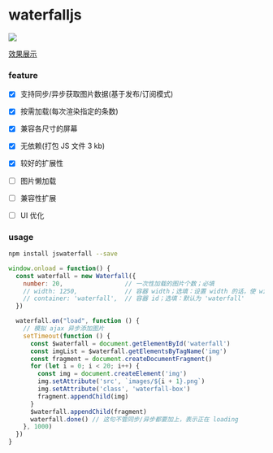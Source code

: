 # waterfalljs

![](http://files.cnblogs.com/files/MuYunyun/waterfall.gif)

[效果展示](http://muyunyun.cn/waterfall)

### feature

- [x] 支持同步/异步获取图片数据(基于发布/订阅模式)

- [x] 按需加载(每次渲染指定的条数)

- [x] 兼容各尺寸的屏幕

- [x] 无依赖(打包 JS 文件 3 kb)

- [x] 较好的扩展性

- [ ] 图片懒加载

- [ ] 兼容性扩展

- [ ] UI 优化

### usage

```bash
npm install jswaterfall --save
```

```js
window.onload = function() {
  const waterfall = new Waterfall({
    number: 20,                 // 一次性加载的图片个数；必填
    // width: 1250,             // 容器 width；选填：设置 width 的话，使 window.resize 事件失效
    // container: 'waterfall',  // 容器 id；选填：默认为 'waterfall'
  })

  waterfall.on("load", function () {
    // 模拟 ajax 异步添加图片
    setTimeout(function () {
      const $waterfall = document.getElementById('waterfall')
      const imgList = $waterfall.getElementsByTagName('img')
      const fragment = document.createDocumentFragment()
      for (let i = 0; i < 20; i++) {
        const img = document.createElement('img')
        img.setAttribute('src', `images/${i + 1}.png`)
        img.setAttribute('class', 'waterfall-box')
        fragment.appendChild(img)
      }
      $waterfall.appendChild(fragment)
      waterfall.done() // 这句不管同步/异步都要加上，表示正在 loading
    }, 1000)
  })
}
```
